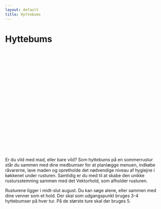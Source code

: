 ```yaml
---
layout: default
title: Hyttebums
---
```

<h1>Hyttebums</h1>

<div id="poster-image" style="height: 330px; background-image: url('/static/img/hyttebumsSommer23.gif');">
</div>

<p>
    Er du vild med mad, eller bare vild? Som hyttebums på en sommerrustur står du sammen med dine medbumser for at planlægge menuen, indkøbe råvarerne, lave maden og opretholde det nødvendige niveau af hygiejne i køkkenet under rusturen. Samtidig er du med til at skabe den unikke rustursstemning sammen med det Vektorhold, som afholder rusturen.
</p>

<p>
    Rusturene ligger i midt-slut august. Du kan søge alene, eller sammen med dine venner som et hold. Der skal som udgangspunkt bruges 3-4 hyttebumser på hver tur. På de største ture skal der bruges 5.
</p>

<!--
<p>
    Er du vild med mad, eller bare vild? 
    Som hyttebums på en sommerrustur står du sammen med dine medhyttebumser for at planlægge menuen, indkøbe råvarerne, lave maden og opretholde det nødvendige niveau af hygiejne i køkkenet under rusturen. 
    Samtidig er du med til at skabe den unikke rustursstemning sammen med det vektorhold, som afholder rusturen.
</p>

<p>
    Rusturene ligger i slutningen august, mens weekendturene ligger i weekenden op til. Du kan søge alene eller sammen med dine venner, som et hold. Der skal som udgangspunkt bruges 3-4 hyttebumser på hver rustur.
</p>
-->